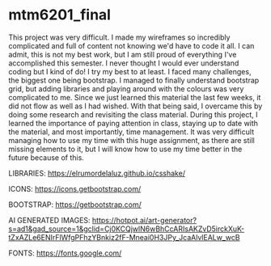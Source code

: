 # mtm6201_final

This project was very difficult. I made my wireframes so incredibly complicated and full of content not knowing we'd have to code it all. I can admit, this is not my best work, but I am still proud of everything I've accomplished this semester. I never thought I would ever understand coding but I kind of do! I try my best to at least.
I faced many challenges, the biggest one being bootstrap. I managed to finally understand bootstrap grid, but adding libraries and playing around with the colours was very complicated to me. Since we just learned this material the last few weeks, it did not flow as well as I had wished. With that being said, I overcame this by doing some research and revisiting the class material.
During this project, I learned the importance of paying attention in class, staying up to date with the material, and most importantly, time management. It was very difficult managing how to use my time with this huge assignment, as there are still missing elements to it, but I will know how to use my time better in the future because of this.

LIBRARIES:
https://elrumordelaluz.github.io/csshake/

ICONS:
https://icons.getbootstrap.com/

BOOTSTRAP:
https://getbootstrap.com/

AI GENERATED IMAGES:
https://hotpot.ai/art-generator?s=ad1&gad_source=1&gclid=Cj0KCQjwlN6wBhCcARIsAKZvD5irckXuK-tZxAZLe6ENIrFlWfgPFhzYBnkiz2fF-Mneai0H3JPy_JcaAlvlEALw_wcB

FONTS:
https://fonts.google.com/